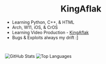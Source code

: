 <h1 align="center">KingAflak</h1>

- Learning Python, C++, & HTML  
- Arch, W11, iOS, & CrOS  
- Learning Video Production - [KingAflak](https://www.youtube.com/@kingaflak)  
- Bugs & Exploits always my drift :]

<br>

![GitHub Stats](https://github-readme-stats.vercel.app/api?username=kingaflak&show_icons=true&theme=radical)
![Top Languages](https://github-readme-stats.vercel.app/api/top-langs/?username=kingaflak&layout=compact&theme=radical)
